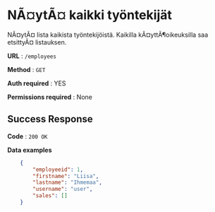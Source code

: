 # NÃ¤ytÃ¤ kaikki työntekijät

NÃ¤ytÃ¤ lista kaikista työntekijöistä. Kaikilla kÃ¤yttÃ¶oikeuksilla saa etsittyÃ¤ listauksen. 

**URL** : `/employees`

**Method** : `GET`

**Auth required** : YES

**Permissions required** : None

## Success Response

**Code** : `200 OK`

**Data examples**

```json
    {
        "employeeid": 1,
        "firstname": "Liisa",
        "lastname": "Ihmemaa",
        "username": "user",
        "sales": []
    }
```